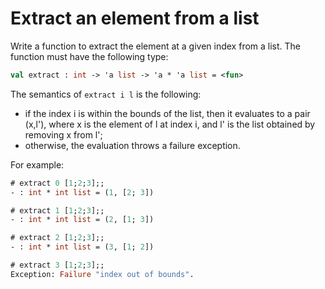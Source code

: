 # Extract an element from a list

Write a function to extract the element at a given index from a list.
The function must have the following type:
```ocaml
val extract : int -> 'a list -> 'a * 'a list = <fun>
```
The semantics of `extract i l` is the following:
- if the index i is within the bounds of the list, then it evaluates to a pair
(x,l'), where x is the element of l at index i, and l' is the list obtained by
removing x from l';
- otherwise, the evaluation throws a failure exception.

For example:
```ocaml
# extract 0 [1;2;3];;
- : int * int list = (1, [2; 3])

# extract 1 [1;2;3];;
- : int * int list = (2, [1; 3])

# extract 2 [1;2;3];;
- : int * int list = (3, [1; 2])

# extract 3 [1;2;3];;
Exception: Failure "index out of bounds".
```